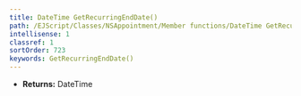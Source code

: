 ```yaml
---
title: DateTime GetRecurringEndDate()
path: /EJScript/Classes/NSAppointment/Member functions/DateTime GetRecurringEndDate()
intellisense: 1
classref: 1
sortOrder: 723
keywords: GetRecurringEndDate()
---
```



* **Returns:** DateTime


